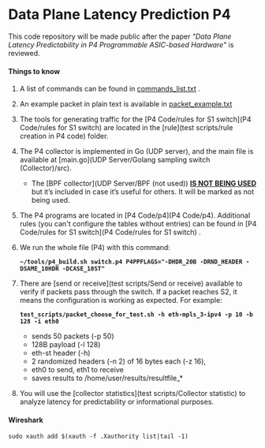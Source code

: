 # Data Plane Latency Prediction P4



This code repository will be made public after the paper *"Data Plane Latency Predictability in P4 Programmable ASIC-based Hardware"* is reviewed.



#### Things to know

1. A list of commands can be found in  [commands_list.txt](commands/how_to_process.txt) .

2. An example packet in plain text is available in [packet_example.txt](commands/packet_example.txt) 

3. The tools for generating traffic for the [P4 Code/rules for S1 switch](P4 Code/rules for S1 switch) are located in the [rule](test scripts/rule creation in P4 code) folder.

4. The P4 collector is implemented in Go (UDP server), and the main file is available at  [main.go](UDP Server/Golang sampling switch (Collector)/src). 

   - The [BPF collector](UDP Server/BPF (not used)) **<u>IS NOT BEING USED</u>** but it’s included in case it’s useful for others. It will be marked as not being used.

5. The P4 programs are located in [P4 Code/p4](P4 Code/p4). Additional rules (you can't configure the tables without entries) can be found in [P4 Code/rules for S1 switch](P4 Code/rules for S1 switch) .

6. We run the whole file (P4) with this command:

   **`~/tools/p4_build.sh switch.p4 P4PPFLAGS="-DHDR_20B -DRND_HEADER -DSAME_10HDR -DCASE_10ST"`**

7. There are [send or receive](test scripts/Send or receive) available to verify if packets pass through the switch. If a packet reaches S2, it means the configuration is working as expected. For example:

   **`test_scripts/packet_choose_for_test.sh -h eth-mpls_3-ipv4 -p 10 -b 128 -i eth0`**

   - sends 50 packets (-p 50)
   - 128B payload (-l 128)
   - eth-st header (-h)
   - 2 randomized headers (-n 2) of 16 bytes each (-z 16),
   - eth0 to send, eth1 to receive
   - saves results to /home/user/results/resultfile_*

8. You will use the [collector statistics](test scripts/Collector statistic) to analyze latency for predictability or informational purposes.

   


#### Wireshark

`sudo xauth add $(xauth -f .Xauthority list|tail -1)` 
